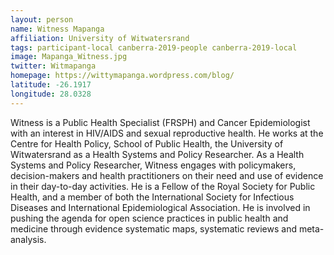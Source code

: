 ```yaml
---
layout: person
name: Witness Mapanga
affiliation: University of Witwatersrand
tags: participant-local canberra-2019-people canberra-2019-local
image: Mapanga_Witness.jpg
twitter: Witmapanga
homepage: https://wittymapanga.wordpress.com/blog/
latitude: -26.1917
longitude: 28.0328
---
```

Witness is a Public Health Specialist (FRSPH) and Cancer Epidemiologist with an interest in HIV/AIDS and sexual reproductive health. He works at the Centre for Health Policy, School of Public Health, the University of Witwatersrand as a Health Systems and Policy Researcher. As a Health Systems and Policy Researcher, Witness engages with policymakers, decision-makers and health practitioners on their need and use of evidence in their day-to-day activities. He is a Fellow of the Royal Society for Public Health, and a member of both the International Society for Infectious Diseases and International Epidemiological Association. He is involved in pushing the agenda for open science practices in public health and medicine through evidence systematic maps, systematic reviews and meta-analysis.
